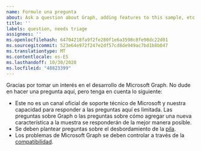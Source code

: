 ```yaml
---
name: Formule una pregunta
about: Ask a question about Graph, adding features to this sample, etc.
title: ''
labels: question, needs triage
assignees: ''
ms.openlocfilehash: 64704218fa9f2fe280f1e6a3598c8fe98dc22d01
ms.sourcegitcommit: 523e64e972f247e2df57cd8de949ac7bd1b8b047
ms.translationtype: MT
ms.contentlocale: es-ES
ms.lasthandoff: 10/30/2020
ms.locfileid: "48823399"
---
```

Gracias por tomar un interés en el desarrollo de Microsoft Graph. No dude en hacer una pregunta aquí, pero tenga en cuenta lo siguiente:

- Este no es un canal oficial de soporte técnico de Microsoft y nuestra capacidad para responder a las preguntas aquí es limitada. Las preguntas sobre Graph o las preguntas sobre cómo agregar una nueva característica a la muestra se responderán de la mejor manera posible.
- Se deben plantear preguntas sobre el desbordamiento de la [pila](https://stackoverflow.com/questions/tagged/microsoft-graph).
- Los problemas de Microsoft Graph se deben controlar a través de la [compatibilidad](https://developer.microsoft.com/graph/support).
